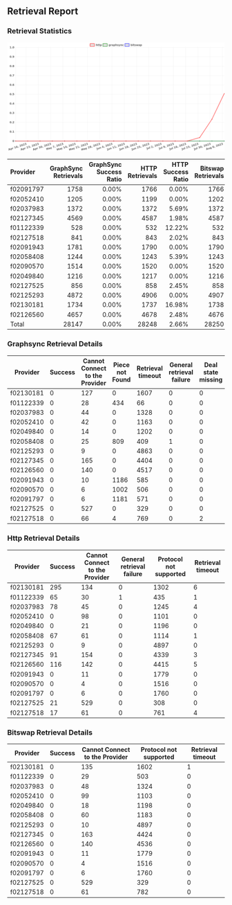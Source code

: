 ## Retrieval Report
### Retrieval Statistics
<img src="https://raw.githubusercontent.com/data-preservation-programs/filplus-checker-assets/main/filecoin-project/filecoin-plus-large-datasets/issues/1608/1691943213903.png"/>

| Provider  | GraphSync Retrievals | GraphSync Success Ratio | HTTP Retrievals | HTTP Success Ratio | Bitswap Retrievals | Bitswap Success Ratio |
| :-------- | -------------------: | ----------------------: | --------------: | -----------------: | -----------------: | --------------------: |
| f02091797 |                 1758 |                   0.00% |            1766 |              0.00% |               1766 |                 0.00% |
| f02052410 |                 1205 |                   0.00% |            1199 |              0.00% |               1202 |                 0.00% |
| f02037983 |                 1372 |                   0.00% |            1372 |              5.69% |               1372 |                 0.00% |
| f02127345 |                 4569 |                   0.00% |            4587 |              1.98% |               4587 |                 0.00% |
| f01122339 |                  528 |                   0.00% |             532 |             12.22% |                532 |                 0.00% |
| f02127518 |                  841 |                   0.00% |             843 |              2.02% |                843 |                 0.00% |
| f02091943 |                 1781 |                   0.00% |            1790 |              0.00% |               1790 |                 0.00% |
| f02058408 |                 1244 |                   0.00% |            1243 |              5.39% |               1243 |                 0.00% |
| f02090570 |                 1514 |                   0.00% |            1520 |              0.00% |               1520 |                 0.00% |
| f02049840 |                 1216 |                   0.00% |            1217 |              0.00% |               1216 |                 0.00% |
| f02127525 |                  856 |                   0.00% |             858 |              2.45% |                858 |                 0.00% |
| f02125293 |                 4872 |                   0.00% |            4906 |              0.00% |               4907 |                 0.00% |
| f02130181 |                 1734 |                   0.00% |            1737 |             16.98% |               1738 |                 0.00% |
| f02126560 |                 4657 |                   0.00% |            4678 |              2.48% |               4676 |                 0.00% |
| Total     |                28147 |                   0.00% |           28248 |              2.66% |              28250 |                 0.00% |

### Graphsync Retrieval Details
| Provider  | Success | Cannot Connect to the Provider | Piece not Found | Retrieval timeout | General retrieval failure | Deal state missing |
| --------- | ------- | ------------------------------ | --------------- | ----------------- | ------------------------- | ------------------ |
| f02130181 | 0       | 127                            | 0               | 1607              | 0                         | 0                  |
| f01122339 | 0       | 28                             | 434             | 66                | 0                         | 0                  |
| f02037983 | 0       | 44                             | 0               | 1328              | 0                         | 0                  |
| f02052410 | 0       | 42                             | 0               | 1163              | 0                         | 0                  |
| f02049840 | 0       | 14                             | 0               | 1202              | 0                         | 0                  |
| f02058408 | 0       | 25                             | 809             | 409               | 1                         | 0                  |
| f02125293 | 0       | 9                              | 0               | 4863              | 0                         | 0                  |
| f02127345 | 0       | 165                            | 0               | 4404              | 0                         | 0                  |
| f02126560 | 0       | 140                            | 0               | 4517              | 0                         | 0                  |
| f02091943 | 0       | 10                             | 1186            | 585               | 0                         | 0                  |
| f02090570 | 0       | 6                              | 1002            | 506               | 0                         | 0                  |
| f02091797 | 0       | 6                              | 1181            | 571               | 0                         | 0                  |
| f02127525 | 0       | 527                            | 0               | 329               | 0                         | 0                  |
| f02127518 | 0       | 66                             | 4               | 769               | 0                         | 2                  |

### Http Retrieval Details
| Provider  | Success | Cannot Connect to the Provider | General retrieval failure | Protocol not supported | Retrieval timeout |
| --------- | ------- | ------------------------------ | ------------------------- | ---------------------- | ----------------- |
| f02130181 | 295     | 134                            | 0                         | 1302                   | 6                 |
| f01122339 | 65      | 30                             | 1                         | 435                    | 1                 |
| f02037983 | 78      | 45                             | 0                         | 1245                   | 4                 |
| f02052410 | 0       | 98                             | 0                         | 1101                   | 0                 |
| f02049840 | 0       | 21                             | 0                         | 1196                   | 0                 |
| f02058408 | 67      | 61                             | 0                         | 1114                   | 1                 |
| f02125293 | 0       | 9                              | 0                         | 4897                   | 0                 |
| f02127345 | 91      | 154                            | 0                         | 4339                   | 3                 |
| f02126560 | 116     | 142                            | 0                         | 4415                   | 5                 |
| f02091943 | 0       | 11                             | 0                         | 1779                   | 0                 |
| f02090570 | 0       | 4                              | 0                         | 1516                   | 0                 |
| f02091797 | 0       | 6                              | 0                         | 1760                   | 0                 |
| f02127525 | 21      | 529                            | 0                         | 308                    | 0                 |
| f02127518 | 17      | 61                             | 0                         | 761                    | 4                 |

### Bitswap Retrieval Details
| Provider  | Success | Cannot Connect to the Provider | Protocol not supported | Retrieval timeout |
| --------- | ------- | ------------------------------ | ---------------------- | ----------------- |
| f02130181 | 0       | 135                            | 1602                   | 1                 |
| f01122339 | 0       | 29                             | 503                    | 0                 |
| f02037983 | 0       | 48                             | 1324                   | 0                 |
| f02052410 | 0       | 99                             | 1103                   | 0                 |
| f02049840 | 0       | 18                             | 1198                   | 0                 |
| f02058408 | 0       | 60                             | 1183                   | 0                 |
| f02125293 | 0       | 10                             | 4897                   | 0                 |
| f02127345 | 0       | 163                            | 4424                   | 0                 |
| f02126560 | 0       | 140                            | 4536                   | 0                 |
| f02091943 | 0       | 11                             | 1779                   | 0                 |
| f02090570 | 0       | 4                              | 1516                   | 0                 |
| f02091797 | 0       | 6                              | 1760                   | 0                 |
| f02127525 | 0       | 529                            | 329                    | 0                 |
| f02127518 | 0       | 61                             | 782                    | 0                 |
